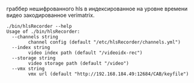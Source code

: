 граббер нешифрованного hls в индексированное на уровне времени видео закодированное verimatrix.

```
./bin/hlsRecorder --help
Usage of ./bin/hlsRecorder:
  --channels string
        channel config (default "/etc/hlsRecorder/channels.yml")
  --index string
        video index path (default "/videoidx-rec")
  --storage string
        video storage path (default "/video")
  --vmx string
        vmx url (default "http://192.168.184.49:12684/CAB/keyfile")
```
